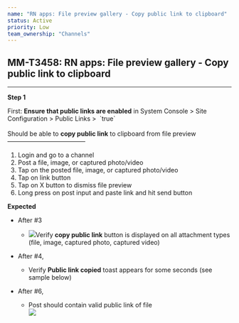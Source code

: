```yaml
---
name: "RN apps: File preview gallery - Copy public link to clipboard"
status: Active
priority: Low
team_ownership: "Channels"
---
```


## MM-T3458: RN apps: File preview gallery - Copy public link to clipboard

---

**Step 1**

First: **Ensure that public links are enabled** in System Console > Site Configuration > Public Links >  \`true\`\
\
Should be able to **copy public link** to clipboard from file preview\
–––––––––––––––––––––––––

1. Login and go to a channel
2. Post a file, image, or captured photo/video
3. Tap on the posted file, image, or captured photo/video
4. Tap on link button
5. Tap on X button to dismiss file preview
6. Long press on post input and paste link and hit send button

**Expected**

- After #3

  - ![](https://smartbear-tm4j-prod-us-west-2-attachment-rich-text.s3.us-west-2.amazonaws.com/embedded-f3277290f945470c4add5d21ef3dc7ca7b74388fc7152bfb6b99ae58c66a95a8-1604004728981-Screen+Shot+2020-10-29+at+1.51.55+PM.png)Verify **copy public link** button is displayed on all attachment types (file, image, captured photo, captured video)

- After #4,

  - Verify **Public link copied** toast appears for some seconds (see sample below)

- After #6,

  - Post should contain valid public link of file\
    ![](https://smartbear-tm4j-prod-us-west-2-attachment-rich-text.s3.us-west-2.amazonaws.com/embedded-f3277290f945470c4add5d21ef3dc7ca7b74388fc7152bfb6b99ae58c66a95a8-1615228641032-1615228641031.jpeg)
